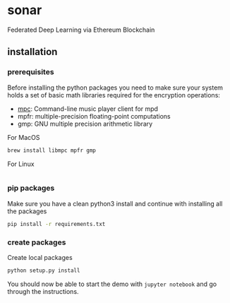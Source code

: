 # sonar
Federated Deep Learning via Ethereum Blockchain

## installation

### prerequisites

Before installing the python packages you need to make sure your system holds a set of basic math libraries required for the encryption operations:

* [mpc](https://www.musicpd.org/clients/mpc/): Command-line music player client for mpd
* mpfr: multiple-precision floating-point computations
* gmp: GNU multiple precision arithmetic library

For MacOS

```sh
brew install libmpc mpfr gmp
```

For Linux

```

```

### pip packages

Make sure you have a clean python3 install and continue with installing all the packages

```sh
pip install -r requirements.txt
```

### create packages

Create local packages

```sh
python setup.py install
```

You should now be able to start the demo with `jupyter notebook` and go through the instructions.
